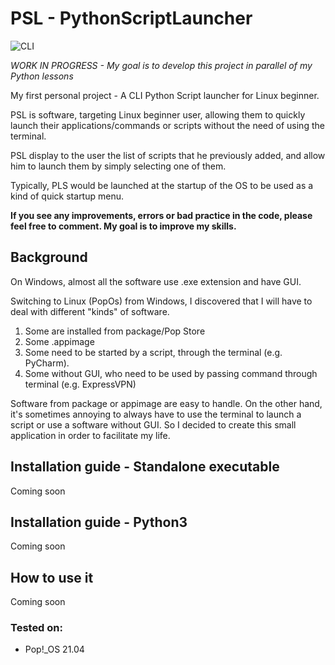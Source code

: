 # PSL - PythonScriptLauncher

![CLI](/home/zellkoss/Documents/python_programming/PSL-PythonScriptLauncher/Documentation/cli.png)

_WORK IN PROGRESS - My goal is to develop this project in parallel of my Python lessons_

My first personal project - A CLI Python Script launcher for Linux beginner.

PSL is software, targeting Linux beginner user, allowing them to quickly launch their applications/commands or scripts without the need of using the terminal.

PSL display to the user the list of scripts that he previously added, and allow him to launch them by simply selecting one of them.

Typically, PLS would be launched at the startup of the OS to be used as a kind of quick startup menu.

**If you see any improvements, errors or bad practice in the code, please feel free to comment. My goal is to improve my skills.**

## Background
On Windows, almost all the software use .exe extension and have GUI. 

Switching to Linux (PopOs) from Windows, I discovered that I will have to deal with different "kinds" of software.

1. Some are installed from package/Pop Store
2. Some .appimage
3. Some need to be started by a script, through the terminal (e.g. PyCharm).
4. Some without GUI, who need to be used by passing command through terminal (e.g. ExpressVPN)

Software from package or appimage are easy to handle. On the other hand, it's sometimes annoying to always have to use the terminal to launch a script or use a software without GUI. So I decided to create this small application in order to facilitate my life.

## Installation guide - Standalone executable
Coming soon

## Installation guide - Python3
Coming soon

## How to use it
Coming soon

### Tested on:
- Pop!_OS 21.04


